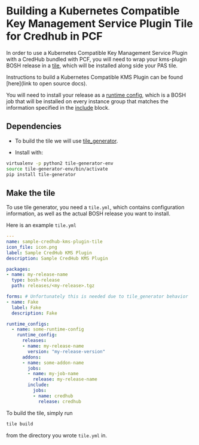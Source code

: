 # Building a Kubernetes Compatible Key Management Service Plugin Tile for Credhub in PCF

In order to use a Kubernetes Compatible Key Management Service Plugin with a CredHub bundled with PCF,
you will need to wrap your kms-plugin BOSH release in a
[tile](https://docs.pivotal.io/tiledev/2-4/index.html), which will be installed along side your PAS tile.

Instructions to build a Kubernetes Compatible KMS Plugin can be found [here](link to open source docs).

You will need to install your release as a [runtime config](https://bosh.io/docs/runtime-config/),
which is a BOSH job that will be installed on every instance group that matches the information
specified in the [include](https://bosh.io/docs/runtime-config/#placement-rules) block.

## Dependencies

- To build the tile we will use [tile_generator](https://docs.pivotal.io/tiledev/2-4/tile-generator.html).

- Install with:
```bash
virtualenv -p python2 tile-generator-env
source tile-generator-env/bin/activate
pip install tile-generator
```

## Make the tile

To use tile generator, you need a `tile.yml`, which contains configuration information, as well as the actual BOSH release you want to install. 

Here is an example `tile.yml`

```yaml
---
name: sample-credhub-kms-plugin-tile
icon_file: icon.png
label: Sample CredHub KMS Plugin
description: Sample CredHub KMS Plugin

packages:
- name: my-release-name
  type: bosh-release
  path: releases/<my-release>.tgz

forms: # Unfortunately this is needed due to tile_generator behavior
- name: Fake
  label: Fake
  description: Fake

runtime_configs:
  - name: some-runtime-config
    runtime_config:
      releases:
      - name: my-release-name
        version: "my-release-version"
      addons:
      - name: some-addon-name
        jobs:
        - name: my-job-name
          release: my-release-name
        include:
          jobs:
          - name: credhub
            release: credhub
```


To build the tile, simply run
```bash
tile build
```
from the directory you wrote `tile.yml` in.



